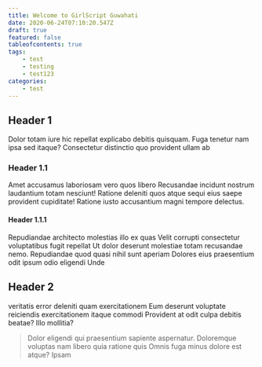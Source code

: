 ```yaml
---
title: Welcome to GirlScript Guwahati
date: 2020-06-24T07:10:20.547Z
draft: true
featured: false
tableofcontents: true 
tags:
    - test
    - testing
    - test123
categories:
    - test
---
```


## Header 1

Dolor totam iure hic repellat explicabo debitis quisquam. Fuga tenetur nam ipsa
sed itaque? Consectetur distinctio quo provident ullam ab

### Header 1.1

Amet accusamus laboriosam vero quos libero Recusandae incidunt nostrum
laudantium totam nesciunt! Ratione deleniti quos atque sequi eius saepe
provident cupiditate! Ratione iusto accusantium magni tempore delectus.

#### Header 1.1.1

Repudiandae architecto molestias illo ex quas Velit corrupti consectetur
voluptatibus fugit repellat Ut dolor deserunt molestiae totam recusandae nemo.
Repudiandae quod quasi nihil sunt aperiam Dolores eius praesentium odit ipsum
odio eligendi Unde 

## Header 2

veritatis error deleniti quam exercitationem Eum deserunt voluptate reiciendis
exercitationem itaque commodi Provident at odit culpa debitis beatae?
Illo mollitia?

> Dolor eligendi qui praesentium sapiente aspernatur. Doloremque voluptas nam libero quia ratione quis Omnis fuga minus dolore est atque? Ipsam

